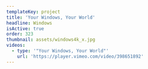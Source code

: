 ```yaml
---
templateKey: project
title: 'Your Windows, Your World'
headline: Windows
isActive: true
order: 323
thumbnail: assets/windows4k_x.jpg
videos:
  - type: '"Your Windows, Your World"'
    url: 'https://player.vimeo.com/video/398651892'
---
```

